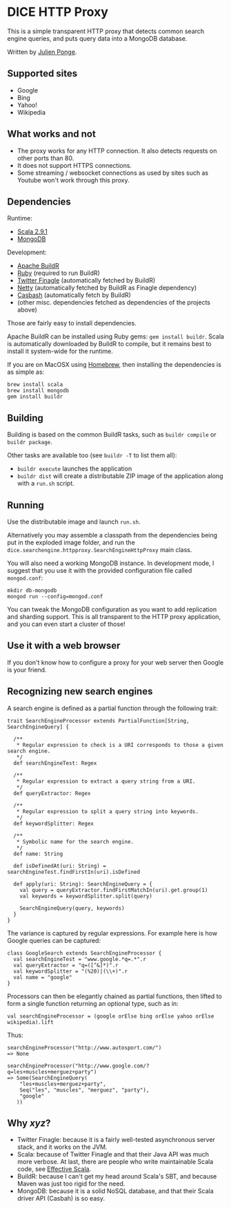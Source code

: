 # DICE HTTP Proxy

This is a simple transparent HTTP proxy that detects common search engine queries, and puts query data into a MongoDB database.

Written by [Julien Ponge](http://julien.ponge.info/).

## Supported sites

* Google
* Bing
* Yahoo!
* Wikipedia

## What works and not

* The proxy works for any HTTP connection. It also detects requests on other ports than 80.
* It does not support HTTPS connections.
* Some streaming / websocket connections as used by sites such as Youtube won't work through this proxy.

## Dependencies

Runtime:

* [Scala 2.9.1](http://www.scala-lang.org/)
* [MongoDB](http://www.mongodb.org/)

Development:

* [Apache BuildR](http://buildr.apache.org/)
* [Ruby](http://www.ruby-lang.org/) (required to run BuildR)
* [Twitter Finagle](http://twitter.github.com/finagle/) (automatically fetched by BuildR)
* [Netty](http://netty.io/) (automatically fetched by BuildR as Finagle dependency)
* [Casbash](http://api.mongodb.org/scala/casbah/current/) (automatically fetch by BuildR)
* (other misc. dependencies fetched as dependencies of the projects above)

Those are fairly easy to install dependencies.

Apache BuildR can be installed using Ruby gems: `gem install buildr`. Scala is automatically downloaded by BuildR to compile, but it remains best to install it system-wide for the runtime.

If you are on MacOSX using [Homebrew](http://mxcl.github.com/homebrew/), then installing the dependencies is as simple as:

    brew install scala
    brew install mongodb
    gem install buildr

## Building

Building is based on the common BuildR tasks, such as `buildr compile` or `buildr package`.

Other tasks are available too (see `buildr -T` to list them all):

* `buildr execute` launches the application
* `buildr dist` will create a distributable ZIP image of the application along with a `run.sh` script.

## Running

Use the distributable image and launch `run.sh`.

Alternatively you may assemble a classpath from the dependencies being put in the exploded image folder, and run the `dice.searchengine.httpproxy.SearchEngineHttpProxy` main class.

You will also need a working MongoDB instance. In development mode, I suggest that you use it with the provided configuration file called `mongod.conf`:

    mkdir db-mongodb
    mongod run --config=mongod.conf

You can tweak the MongoDB configuration as you want to add replication and sharding support. This is all transparent to the HTTP proxy application, and you can even start a cluster of those!

## Use it with a web browser

If you don't know how to configure a proxy for your web server then Google is your friend.

## Recognizing new search engines

A search engine is defined as a partial function through the following trait:

    trait SearchEngineProcessor extends PartialFunction[String, SearchEngineQuery] {
    
      /**
       * Regular expression to check is a URI corresponds to those a given search engine.
       */
      def searchEngineTest: Regex
    
      /**
       * Regular expression to extract a query string from a URI.
       */
      def queryExtractor: Regex
    
      /**
       * Regular expression to split a query string into keywords.
       */
      def keywordSplitter: Regex
      
      /**
       * Symbolic name for the search engine.
       */
      def name: String
    
      def isDefinedAt(uri: String) = searchEngineTest.findFirstIn(uri).isDefined
    
      def apply(uri: String): SearchEngineQuery = {
        val query = queryExtractor.findFirstMatchIn(uri).get.group(1)
        val keywords = keywordSplitter.split(query)
    
        SearchEngineQuery(query, keywords)
      }
    }

The variance is captured by regular expressions. For example here is how Google queries can be captured:

    class GoogleSearch extends SearchEngineProcessor {
      val searchEngineTest = "www.google.*q=.*".r
      val queryExtractor = "q=([^&]*)".r
      val keywordSplitter = "(%20)|(\\+)".r
      val name = "google"
    }

Processors can then be elegantly chained as partial functions, then lifted to form a single function returning an optional type, such as in:

    val searchEngineProcessor = (google orElse bing orElse yahoo orElse wikipedia).lift

Thus:

    searchEngineProcessor("http://www.autosport.com/")
    => None
    
    searchEngineProcessor("http://www.google.com/?q=les+muscles+merguez+party")
    => Some(SearchEngineQuery(
        "les+muscles+merguez+party",
        Seq("les", "muscles", "merguez", "party"),
        "google"
       ))

## Why *xyz*?

* Twitter Finagle: because it is a fairly well-tested asynchronous server stack, and it works on the JVM.
* Scala: because of Twitter Finagle and that their Java API was much more verbose. At last, there are people who write maintainable Scala code, see [Effective Scala](http://twitter.github.com/effectivescala/).
* BuildR: because I can't get my head around Scala's SBT, and because Maven was just too rigid for the need.
* MongoDB: because it is a solid NoSQL database, and that their Scala driver API (Casbah) is so easy.
